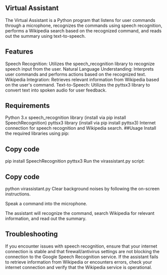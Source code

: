 ## Virtual Assistant
The Virtual Assistant is a Python program that listens for user commands through a microphone, recognizes the commands using speech recognition, performs a Wikipedia search based on the recognized command, and reads out the summary using text-to-speech.

## Features
Speech Recognition: Utilizes the speech_recognition library to recognize speech input from the user.
Natural Language Understanding: Interprets user commands and performs actions based on the recognized text.
Wikipedia Integration: Retrieves relevant information from Wikipedia based on the user's command.
Text-to-Speech: Utilizes the pyttsx3 library to convert text into spoken audio for user feedback.
## Requirements
Python 3.x
speech_recognition library (install via pip install SpeechRecognition)
pyttsx3 library (install via pip install pyttsx3)
Internet connection for speech recognition and Wikipedia search.
##Usage
Install the required libraries using pip:

## Copy code
pip install SpeechRecognition pyttsx3
Run the virassistant.py script:

## Copy code
python virassistant.py
Clear background noises by following the on-screen instructions.

Speak a command into the microphone.

The assistant will recognize the command, search Wikipedia for relevant information, and read out the summary.

## Troubleshooting
If you encounter issues with speech recognition, ensure that your internet connection is stable and that firewall/antivirus settings are not blocking the connection to the Google Speech Recognition service.
If the assistant fails to retrieve information from Wikipedia or encounters errors, check your internet connection and verify that the Wikipedia service is operational.
